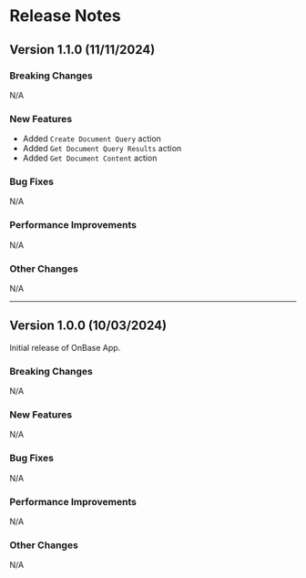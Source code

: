 # Release Notes

## Version 1.1.0 (11/11/2024)

### Breaking Changes

N/A

### New Features

- Added `Create Document Query` action
- Added `Get Document Query Results` action
- Added `Get Document Content` action

### Bug Fixes

N/A

### Performance Improvements

N/A

### Other Changes

N/A

---

## Version 1.0.0 (10/03/2024)

Initial release of OnBase App.

### Breaking Changes

N/A

### New Features

N/A

### Bug Fixes

N/A

### Performance Improvements

N/A

### Other Changes

N/A
